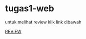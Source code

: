 # tugas1-web
untuk melihat review klik link dibawah 


[REVIEW](https://arta678.github.io/web1-tugas1/)
